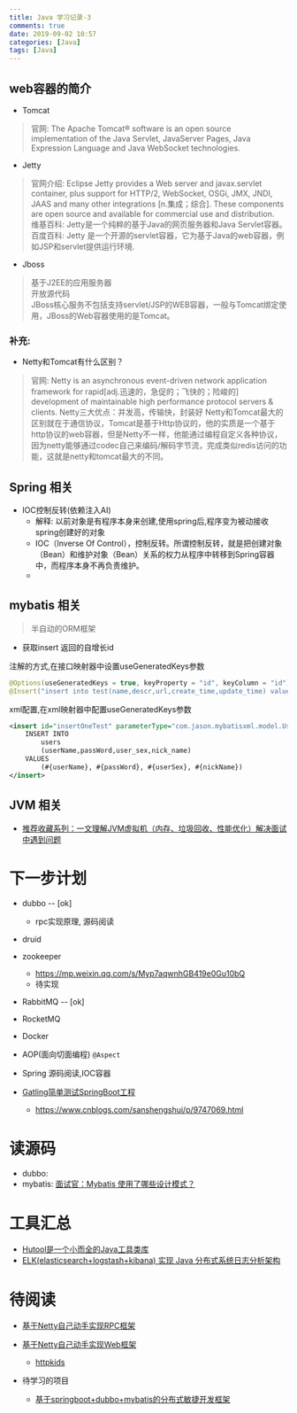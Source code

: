 ```yaml
---
title: Java 学习记录-3
comments: true
date: 2019-09-02 10:57
categories: [Java]
tags: [Java]
---
```



## web容器的简介

- Tomcat
> 官网: The Apache Tomcat® software is an open source implementation of the Java Servlet, JavaServer Pages, Java Expression Language and Java WebSocket technologies. 

- Jetty
> 官网介绍: Eclipse Jetty provides a Web server and javax.servlet container, plus support for HTTP/2, WebSocket, OSGi, JMX, JNDI, JAAS and many other integrations [n.集成；综合]. These components are open source and available for commercial use and distribution.  
> 维基百科: Jetty是一个纯粹的基于Java的网页服务器和Java Servlet容器。  
> 百度百科: Jetty 是一个开源的servlet容器，它为基于Java的web容器，例如JSP和servlet提供运行环境.  

- Jboss
> 基于J2EE的应用服务器  
> 开放源代码  
> JBoss核心服务不包括支持servlet/JSP的WEB容器，一般与Tomcat绑定使用，JBoss的Web容器使用的是Tomcat。

### 补充:
- Netty和Tomcat有什么区别？
> 官网: Netty is an asynchronous event-driven network application framework for rapid[adj.迅速的，急促的；飞快的；险峻的] development of maintainable high performance protocol servers & clients.
> Netty三大优点：并发高，传输快，封装好
Netty和Tomcat最大的区别就在于通信协议，Tomcat是基于Http协议的，他的实质是一个基于http协议的web容器，但是Netty不一样，他能通过编程自定义各种协议，因为netty能够通过codec自己来编码/解码字节流，完成类似redis访问的功能，这就是netty和tomcat最大的不同。 


## Spring 相关
- IOC控制反转(依赖注入AI)
  - 解释: 以前对象是有程序本身来创建,使用spring后,程序变为被动接收spring创建好的对象
  - IOC（Inverse Of Control），控制反转。所谓控制反转，就是把创建对象（Bean）和维护对象（Bean）关系的权力从程序中转移到Spring容器中，而程序本身不再负责维护。
  - 


## mybatis 相关
> 半自动的ORM框架
- 获取insert 返回的自增长id

注解的方式,在接口映射器中设置useGeneratedKeys参数
```java
@Options(useGeneratedKeys = true, keyProperty = "id", keyColumn = "id")
@Insert("insert into test(name,descr,url,create_time,update_time) values(#{name},#{descr},#{url},now(),now())")
```

xml配置,在xml映射器中配置useGeneratedKeys参数
```xml
<insert id="insertOneTest" parameterType="com.jason.mybatisxml.model.User" useGeneratedKeys="true" keyProperty="id" keyColumn="id">
    INSERT INTO
        users
        (userName,passWord,user_sex,nick_name)
    VALUES
        (#{userName}, #{passWord}, #{userSex}, #{nickName})
</insert>
```

## JVM 相关
- [推荐收藏系列：一文理解JVM虚拟机（内存、垃圾回收、性能优化）解决面试中遇到问题](https://juejin.im/post/5d200b54f265da1bac40384a)


# 下一步计划
- dubbo -- [ok]
  - rpc实现原理, 源码阅读
- druid
- zookeeper 
  - <https://mp.weixin.qq.com/s/Myp7aqwnhGB419e0Gu10bQ>
  - 待实现
- RabbitMQ -- [ok]
- RocketMQ 
- Docker
- AOP(面向切面编程) `@Aspect`
- Spring 源码阅读,IOC容器

- [Gatling简单测试SpringBoot工程](https://www.cnblogs.com/sanshengshui/p/9750478.html)
    - <https://www.cnblogs.com/sanshengshui/p/9747069.html>


# 读源码
- dubbo: 
- mybatis: [面试官：Mybatis 使用了哪些设计模式？](https://mp.weixin.qq.com/s?__biz=MzI3NzE0NjcwMg==&mid=2650123749&idx=1&sn=e431a3ee65843d85ac8799c2b31ac5e8&chksm=f36bb0c4c41c39d212c5758f03a605f92c0b109c1892a7ca4b8cac39261673bf45e9cd345a7b&scene=21#wechat_redirect) 


# 工具汇总
- [Hutool是一个小而全的Java工具类库](https://github.com/looly/hutool) 
- [ELK(elasticsearch+logstash+kibana) 实现 Java 分布式系统日志分析架构](https://juejin.im/entry/57e494230e3dd9005808ff9e)


# 待阅读
- [基于Netty自己动手实现RPC框架](https://zhuanlan.zhihu.com/p/35720383)
- [基于Netty自己动手实现Web框架](https://zhuanlan.zhihu.com/p/36064672)
  - [httpkids](https://github.com/pyloque/httpkids)

- 待学习的项目
  - [基于springboot+dubbo+mybatis的分布式敏捷开发框架](https://github.com/G-little/priest)










